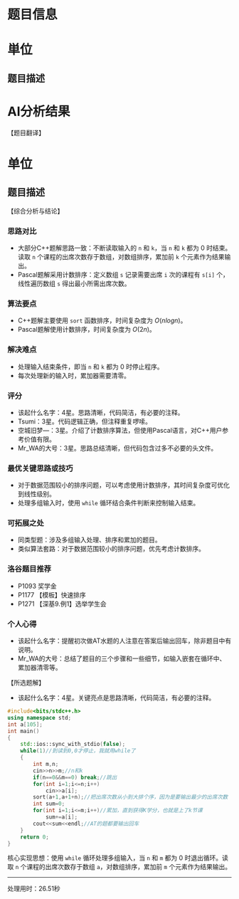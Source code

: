 # 题目信息

# 単位

## 题目描述

[problemUrl]: https://atcoder.jp/contests/fuka5/tasks/fuka_credit

# AI分析结果

【题目翻译】
# 单位

## 题目描述

[问题链接]: https://atcoder.jp/contests/fuka5/tasks/fuka_credit

【综合分析与结论】
### 思路对比
- 大部分C++题解思路一致：不断读取输入的 `n` 和 `k`，当 `n` 和 `k` 都为 0 时结束。读取 `n` 个课程的出席次数存于数组，对数组排序，累加前 `k` 个元素作为结果输出。
- Pascal题解采用计数排序：定义数组 `s` 记录需要出席 `i` 次的课程有 `s[i]` 个，线性遍历数组 `s` 得出最小所需出席次数。

### 算法要点
- C++题解主要使用 `sort` 函数排序，时间复杂度为 $O(n log n)$。
- Pascal题解使用计数排序，时间复杂度为 $O(2n)$。

### 解决难点
- 处理输入结束条件，即当 `n` 和 `k` 都为 0 时停止程序。
- 每次处理新的输入时，累加器需要清零。

### 评分
- 该起什么名字：4星。思路清晰，代码简洁，有必要的注释。
- Tsumi：3星。代码逻辑正确，但注释重复啰嗦。
- 空城旧梦—：3星。介绍了计数排序算法，但使用Pascal语言，对C++用户参考价值有限。
- Mr_WA的大号：3星。思路总结清晰，但代码包含过多不必要的头文件。

### 最优关键思路或技巧
- 对于数据范围较小的排序问题，可以考虑使用计数排序，其时间复杂度可优化到线性级别。
- 处理多组输入时，使用 `while` 循环结合条件判断来控制输入结束。

### 可拓展之处
- 同类型题：涉及多组输入处理、排序和累加的题目。
- 类似算法套路：对于数据范围较小的排序问题，优先考虑计数排序。

### 洛谷题目推荐
- P1093 奖学金
- P1177 【模板】快速排序
- P1271 【深基9.例1】选举学生会

### 个人心得
- 该起什么名字：提醒初次做AT水题的人注意在答案后输出回车，除非题目中有说明。
- Mr_WA的大号：总结了题目的三个步骤和一些细节，如输入嵌套在循环中、累加器清零等。

【所选题解】
- 该起什么名字：4星。关键亮点是思路清晰，代码简洁，有必要的注释。
```cpp
#include<bits/stdc++.h>
using namespace std;
int a[105];
int main()
{
    std::ios::sync_with_stdio(false);
    while(1)//到读到0,0才停止，我就用while了
    {   
        int m,n;
        cin>>n>>m;//n和k
        if(n==0&&m==0) break;//跳出
        for(int i=1;i<=n;i++)
            cin>>a[i];
        sort(a+1,a+1+n);//把出席次数从小到大排个序，因为是要输出最少的出席次数
        int sum=0;
        for(int i=1;i<=m;i++)//累加，直到获得K学分，也就是上了k节课
            sum+=a[i];
        cout<<sum<<endl;//AT的题都要输出回车
    }
    return 0;
}
```
核心实现思想：使用 `while` 循环处理多组输入，当 `n` 和 `m` 都为 0 时退出循环。读取 `n` 个课程的出席次数存于数组 `a`，对数组排序，累加前 `m` 个元素作为结果输出。

---
处理用时：26.51秒